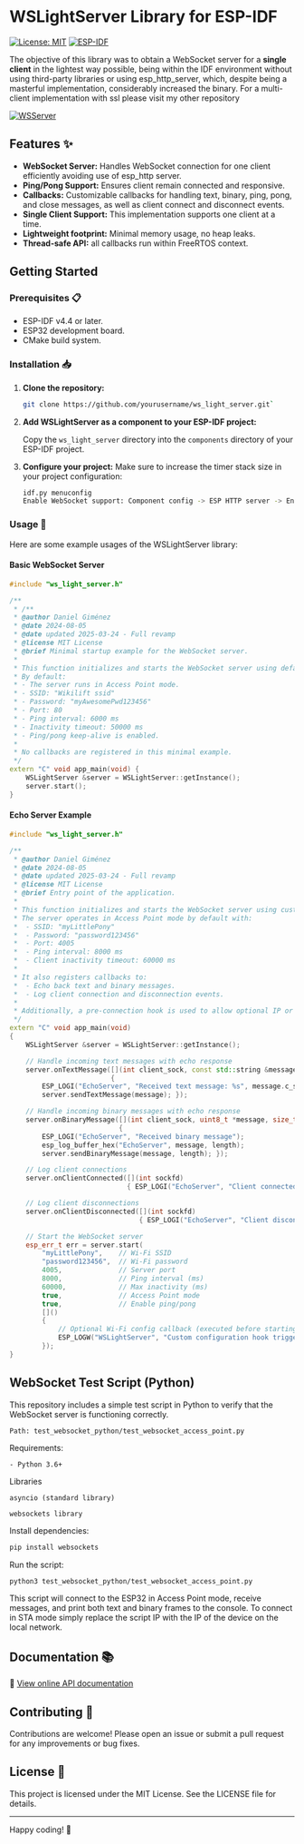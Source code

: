 # WSLightServer Library for ESP-IDF 

[![License: MIT](https://img.shields.io/badge/License-MIT-blue.svg)](https://opensource.org/licenses/MIT)
[![ESP-IDF](https://img.shields.io/badge/ESP--IDF-v4.4+-blue.svg)](https://github.com/espressif/esp-idf)


The objective of this library was to obtain a WebSocket server for a **single client** in the lightest way possible, being within the IDF environment without using third-party libraries or using esp_http_server, which, despite being a masterful implementation, considerably increased the binary. 
For a multi-client implementation with ssl please visit my other repository

[![WSServer](https://img.shields.io/badge/GitHub-WSServer%20Repo-blue?logo=github)](https://github.com/wikilift/WebSocket-server-ESP-IDF)
## Features ✨

-   **WebSocket Server:** Handles WebSocket connection for one client efficiently avoiding use of esp_http server.
-   **Ping/Pong Support:** Ensures client remain connected and responsive.
-   **Callbacks:** Customizable callbacks for handling text, binary, ping, pong, and close messages, as well as client connect and disconnect events.
-   **Single Client Support:** This implementation supports one client at a time.
-   **Lightweight footprint:** Minimal memory usage, no heap leaks.
-   **Thread-safe API:** all callbacks run within FreeRTOS context.


## Getting Started 

### Prerequisites 📋

-   ESP-IDF v4.4 or later.
-   ESP32 development board.
-   CMake build system.

### Installation 📥

1.  **Clone the repository:**

	```sh
	git clone https://github.com/yourusername/ws_light_server.git`
	```

2.  **Add WSLightServer as a component to your ESP-IDF project:** 

	Copy the `ws_light_server` directory into the `components` directory of your ESP-IDF project.
    
4.  **Configure your project:** Make sure to increase the timer stack size in your project configuration:
    
    ```sh
    idf.py menuconfig
    Enable WebSocket support: Component config -> ESP HTTP server -> Enable ESP_HTTPS_SERVER component.
    ```
    

### Usage 📝

Here are some example usages of the WSLightServer library:

#### Basic WebSocket Server 

```cpp
#include "ws_light_server.h"

/**
 * /**
 * @author Daniel Giménez
 * @date 2024-08-05
 * @date updated 2025-03-24 - Full revamp
 * @license MIT License
 * @brief Minimal startup example for the WebSocket server.
 *
 * This function initializes and starts the WebSocket server using default parameters.
 * By default:
 * - The server runs in Access Point mode.
 * - SSID: "Wikilift ssid"
 * - Password: "myAwesomePwd123456"
 * - Port: 80
 * - Ping interval: 6000 ms
 * - Inactivity timeout: 50000 ms
 * - Ping/pong keep-alive is enabled.
 *
 * No callbacks are registered in this minimal example.
 */
extern "C" void app_main(void) {
    WSLightServer &server = WSLightServer::getInstance();
    server.start();
}

```

#### Echo Server Example 

```cpp
#include "ws_light_server.h"

/**
 * @author Daniel Giménez
 * @date 2024-08-05
 * @date updated 2025-03-24 - Full revamp
 * @license MIT License
 * @brief Entry point of the application.
 *
 * This function initializes and starts the WebSocket server using custom configuration values.
 * The server operates in Access Point mode by default with:
 *  - SSID: "myLittlePony"
 *  - Password: "password123456"
 *  - Port: 4005
 *  - Ping interval: 8000 ms
 *  - Client inactivity timeout: 60000 ms
 * 
 * It also registers callbacks to:
 *  - Echo back text and binary messages.
 *  - Log client connection and disconnection events.
 * 
 * Additionally, a pre-connection hook is used to allow optional IP or Wi-Fi configuration.
 */
extern "C" void app_main(void)
{
    WSLightServer &server = WSLightServer::getInstance();

    // Handle incoming text messages with echo response
    server.onTextMessage([](int client_sock, const std::string &message)
                         {
        ESP_LOGI("EchoServer", "Received text message: %s", message.c_str());
        server.sendTextMessage(message); });

    // Handle incoming binary messages with echo response
    server.onBinaryMessage([](int client_sock, uint8_t *message, size_t length)
                           {
        ESP_LOGI("EchoServer", "Received binary message");
        esp_log_buffer_hex("EchoServer", message, length);
        server.sendBinaryMessage(message, length); });

    // Log client connections
    server.onClientConnected([](int sockfd)
                             { ESP_LOGI("EchoServer", "Client connected: %d", sockfd); });

    // Log client disconnections
    server.onClientDisconnected([](int sockfd)
                                { ESP_LOGI("EchoServer", "Client disconnected: %d", sockfd); });

    // Start the WebSocket server
    esp_err_t err = server.start(
        "myLittlePony",    // Wi-Fi SSID
        "password123456",  // Wi-Fi password
        4005,              // Server port
        8000,              // Ping interval (ms)
        60000,             // Max inactivity (ms)
        true,              // Access Point mode
        true,              // Enable ping/pong
        []()
        {
            // Optional Wi-Fi config callback (executed before starting server)
            ESP_LOGW("WSLightServer", "Custom configuration hook triggered (e.g., set static IP)");
        });
}

```

## WebSocket Test Script (Python)

This repository includes a simple test script in Python to verify that the WebSocket server is functioning correctly.

```
Path: test_websocket_python/test_websocket_access_point.py
```

Requirements:

    - Python 3.6+

Libraries

```
asyncio (standard library)

websockets library
```

Install dependencies:
```bash
pip install websockets
```
Run the script:
```bash
python3 test_websocket_python/test_websocket_access_point.py
```

This script will connect to the ESP32 in Access Point mode, receive messages, and print both text and binary frames to the console.
To connect in STA mode simply replace the script IP with the IP of the device on the local network.

## Documentation 📚

📖 [View online API documentation](https://github.com/wikilift/Light-WebSocketServer-IDF/blob/master/docs/html/index.html)



## Contributing 🤝

Contributions are welcome! Please open an issue or submit a pull request for any improvements or bug fixes.

## License 📝

This project is licensed under the MIT License. See the LICENSE file for details.

----------

Happy coding! 🎉